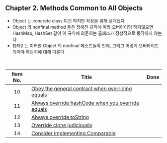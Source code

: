 ## Chapter 2. Methods Common to All Objects

* Object 는 concrete class 이긴 하지만 확장을 위해 설계됐다
* Object 의 nonfinal method 들은 정해진 규칙에 따라 오버라이딩 하지않으면 HashMap, HashSet 같이 이 규칙에 의존하는 클래스가 정상적으로 동작하지 않는다
* 챕터2 는 이러한 Object 의 nonfinal 메소드들이 언제, 그리고 어떻게 오버라이드 되어야 하는지에 대해 다룬다
<br/>

| Item No. 	| Title                                                          	|        Done        	|
|:--------:	|----------------------------------------------------------------	|:------------------:	|
|    10    	| [Obey the general contract when overriding equals](item10.md)  	|                    	|
|    11    	| [Always override hashCode when you override equals](item11.md) 	|                    	|
|    12    	| [Always override toString](item12.md)                          	|                    	|
|    13    	| [Override clone judiciously](item13.md)                        	|                    	|
|    14    	| [Consider implementing Comparable](item14.md)                  	|                    	|
